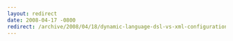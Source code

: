 ```yaml
---
layout: redirect
date: 2008-04-17 -0800
redirect: /archive/2008/04/18/dynamic-language-dsl-vs-xml-configuration.aspx/
---
```

